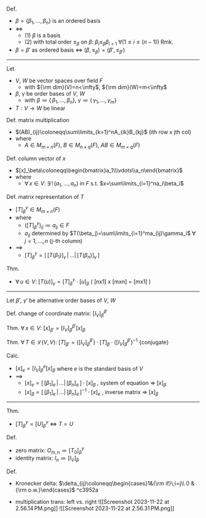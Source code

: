 
Def.
- $\beta=\{\beta_1,\,...,\,\beta_n\}$ is an ordered basis
- $\iff$
	- (1) $\beta$ is a basis
	- (2) with total order $\leq_\beta$ on $\beta$:  $\beta_i\leq_\beta \beta_{i+1}$  $\forall(1\leq i\leq(n-1))$
Rmk.
- $\beta=\beta'$ as ordered basis $\iff$ $(\beta,\,\leq_{\beta})=(\beta',\,\leq_{\beta'})$

---

Let
- $V$, $W$ be vector spaces over field $F$
	- with  ${\rm dim}(V)=n<\infty$, ${\rm dim}(W)=m<\infty$
- $\beta$, $\gamma$ be order bases of $V$, $W$
	- with  $\beta\coloneqq\{\,\beta_1,\,...,\,\beta_n\}$, $\gamma\coloneqq\{\,\gamma_1,\,...,\,\gamma_m\}$
- $T:V\to W$ be linear

Def. matrix multiplication
- $(AB)_{ij}\coloneqq\sum\limits_{k=1}^nA_{ik}B_{kj}$  (ith row x jth col)
- where
	- $A\in M_{m\times n}(F)$, $B\in M_{n\times q}(F)$, $AB\in M_{m\times q}(F)$

Def. column vector of $x$
- $[x]_\beta\coloneqq\begin{bmatrix}a_1\\\vdots\\a_n\end{bmatrix}$
- where
	- $\forall\,x\in V$:  $\exists\,!\,(a_1,\,...,\,a_n)$ in $F$  s.t.  $x=\sum\limits_{i=1}^na_i\beta_i$

Def. matrix representation of $T$
- $[T]_\beta^\gamma\in M_{m\times n}(F)$
- where
	- $([T]_\beta^\gamma)_{ij}\coloneqq a_{ij}\in F$
	- $a_{ij}$ determined by  $T(\beta_j)=\sum\limits_{i=1}^ma_{ij}\gamma_i$  $\forall\,j=1,\,...,\,n$  (j-th column)
- $\implies$
	- $[T]_\beta^\gamma=[\,[T(\beta_1)]_\gamma\,|\,...|\,[T(\beta_n)]_\gamma\,]$

Thm.
- $\forall\,u\in V$:  $[T(u)]_\gamma=[T]_\beta^\gamma\cdot[u]_\beta$  ( \[nx1] x \[mxn] = \[mx1] )

---

Let $\beta'$, $\gamma'$ be alternative order bases of $V$, $W$

Def. change of coordinate matrix: $[I_V]_\beta^{\beta'}$

Thm. $\forall\,x\in V$:  $[x]_{\beta'}=[I_V]_\beta^{\beta'}[x]_\beta$

Thm. $\forall\,T\in\mathcal{L}(V,\,V)$:  $[T]_{\beta'}=([I_V]_\beta^{\beta'})\cdot [T]_\beta\cdot([I_V]_\beta^{\beta'})^{-1}$  {conjugate}

Calc.
- $[x]_e=[I_V]_\beta^e[x]_\beta$  where  $e$ is the standard basis of $V$
- $\implies$
	- $[x]_e=[\,[\beta_1]_e\,|\,...|\,[\beta_n]_e\,]\cdot[x]_\beta$ ,  system of equation => $[x]_\beta$
    - $[x]_\beta=[\,[\beta_1]_e\,|\,...|\,[\beta_n]_e\,]^{-1}\cdot[x]_e$ ,  inverse matrix => $[x]_\beta$

---

Thm.
- $[T]_\beta^\gamma=[U]_\beta^\gamma$ $\iff$ $T=U$

Def.
- zero matrix:  $O_{m,\,n}\coloneqq[T_0]_\beta^\gamma$
- identity matrix:  $I_n\coloneqq[I_V]_{\beta}$

Def.
- Kronecker delta:  $\delta_{ij}\coloneqq\begin{cases}1&{\rm if}\;i=j\\ 0 & {\rm o.w.}\end{cases}$  ^c3952a

- multiplication trans: left vs. right
	![[Screenshot 2023-11-22 at 2.56.14 PM.png]]
	![[Screenshot 2023-11-22 at 2.56.31 PM.png]]